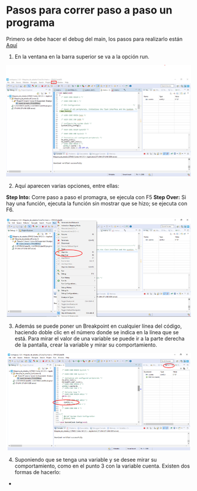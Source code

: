 # Pasos para correr paso a paso un programa 

Primero se debe hacer el debug del main, los pasos para realizarlo están [Aquí](https://github.com/MarianaEstrada/Pasos-para-correr-un-proyecto "Pasos para correr el programa")

1. En la ventana en la barra superior se va a la opción run.

![Paso1](https://github.com/MarianaEstrada/Pasos-para-correr-paso-a-paso-/blob/master/imagenes/Paso1.png)

2. Aquí aparecen varias opciones, entre ellas:

**Step Into:** Corre paso a paso el promagra, se ejecula con F5
**Step Over:** Si hay una función, ejecuta la función sin mostrar que se hizo; se ejecuta con F6.

![Paso2](https://github.com/MarianaEstrada/Pasos-para-correr-paso-a-paso-/blob/master/imagenes/Paso2.png)

3. Además se puede poner un Breakpoint en cualquier línea del código, haciendo doble clic en el número donde se indica en la línea que se está. Para mirar el valor de una variable se puede ir a la parte derecha de la pantalla, crear la variable y mirar su comportamiento.

![Paso3](https://github.com/MarianaEstrada/Pasos-para-correr-paso-a-paso-/blob/master/imagenes/Paso3.png)

4. Suponiendo que se tenga una variable y se desee mirar su comportamiento, como en el punto 3 con la variable cuenta. Existen dos formas de hacerlo: 
* 
